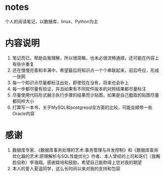 # notes
个人的阅读笔记，以数据库、linux、Python为主

# 内容说明
1. 笔记而已，帮助自我理解，所以很简略，也未必很流畅通顺，还可能在内容上有些许重复
2. 还在慢慢完善和丰满中，希望最后将知识点一个个串联起来，前后呼应，形成一张网
3. 每一个知识点尽量都标注出处，即使现在没有，将来也会补上
4. 每一步都尽量有验证，并且如果有不同软件版本的对照结果都尽量标注
5. 尽量使用代码形式展示执行步骤的结果而少贴图，如果是自己截取的贴图尽量都同样大小
6. 打算写一本书，关于MySQL和postgresql全方面的比较，可能会顺带一些Oracle内容

# 感谢
1. 数据库专家、《数据库事务处理的艺术:事务管理与并发控制》和《数据库查询优化器的艺术:原理解析与SQL性能优化》作者、本人曾经的上司和哥们（我觍脸自称）李海翔。感谢栽培和鼓励，希望自己能称得上您对我的期望
2. 本人的爱人夏遥同学，这么长时间以来对我的支持和包容

